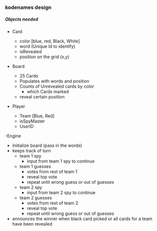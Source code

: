 ### kodenames design

##### Objects needed

- Card
  - color [blue, red, Black, White]
  - word (Unique Id to identify)
  - isRevealed
  - position on the grid (x,y)

- Board
  - 25 Cards
  - Populates with words and position
  - Counts of Unrevealed cards by color 
    - which Cards marked
  - reveal certain position 
    
- Player 
   - Team [Blue, Red]
   - isSpyMaster
   - UserID

-Engine
  - Initialize board (pass in the words)
  - keeps track of turn
    - team 1 spy
      - input from team 1 spy to continue
    - team 1 guesses
      - votes from rest of team 1
      - reveal top vote
      - repeat until wrong guess or out of guesses
    - team 2 spy
      - input from team 2 spy to continue
    - team 2 guesses 
      - votes from rest of team 2
      - reveal top vote
      - repeat until wrong guess or out of guesses
  - announces the winner when black card picked or all cards for a team have been revealed
